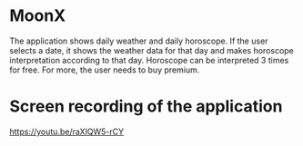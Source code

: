# MoonX

The application shows daily weather and daily horoscope. If the user selects a date, it shows the weather data for that day and makes horoscope interpretation according to that day. Horoscope can be interpreted 3 times for free. For more, the user needs to buy premium.

# Screen recording of the application

https://youtu.be/raXlQW5-rCY
